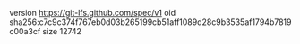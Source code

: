version https://git-lfs.github.com/spec/v1
oid sha256:c7c9c374f767eb0d03b265199cb51aff1089d28c9b3535af1794b7819c00a3cf
size 12742
